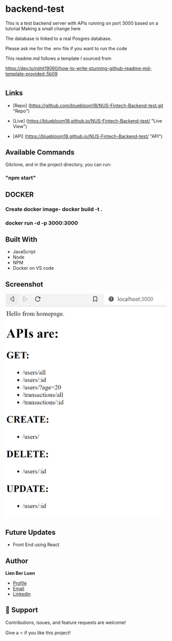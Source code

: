 # backend-test
This is a test backend server with APIs running on port 3000 based on a tutorial
Making a small change here

The database is linked to a real Posgres database. 

Please ask me for the .env file if you want to run the code

This readme.md follows a template I sourced from 

https://dev.to/rohit19060/how-to-write-stunning-github-readme-md-template-provided-5b09

<h1 align="center"><project-name></h1>

<p align="center"><project-description></p>

## Links

- [Repo] (https://github.com/bluebloom18/NUS-Fintech-Backend-test.git "Repo")

- [Live] (https://bluebloom18.github.io/NUS-Fintech-Backend-test/ "Live View")

- [API] (https://bluebloom18.github.io/NUS-Fintech-Backend-test/ "API")


## Available Commands

Gitclone, and in the project directory, you can run:

### "npm start" 
  
## DOCKER

### Create docker image- docker build -t <your image name> .
### docker run -d -p 3000:3000 <your image name>


## Built With

- JavaScript
- Node
- NPM
- Docker on VS code

## Screenshot
![](screenshot.png)
  
## Future Updates

- Front End using React
  
## Author

**Lien Ber Luen**

- [Profile](https://github.com/bluebloom18 "Lien Ber Luen")
- [Email](mailto:lienbl@gmail.com?subject=Hi "Hi!")
- [Linkedin](https://www.linkedin.com/in/ber-luen-lien-512ba314/ "Welcome")

## 🤝 Support

Contributions, issues, and feature requests are welcome!

Give a ⭐️ if you like this project!
